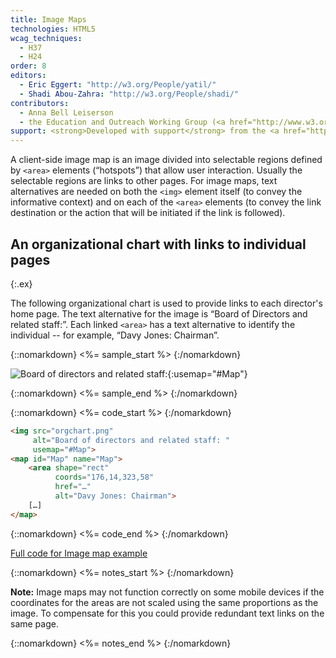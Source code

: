 ```yaml
---
title: Image Maps
technologies: HTML5
wcag_techniques:
  - H37
  - H24
order: 8
editors:
  - Eric Eggert: "http://w3.org/People/yatil/"
  - Shadi Abou-Zahra: "http://w3.org/People/shadi/"
contributors:
  - Anna Bell Leiserson
  - the Education and Outreach Working Group (<a href="http://www.w3.org/WAI/EO/">EOWG</a>)
support: <strong>Developed with support</strong> from the <a href="http://www.w3.org/WAI/ACT/">WAI-ACT</a> project, co-funded by the European Commission <abbr title="Information Society Technologies">IST</abbr> Programme.
---
```


A client-side image map is an image divided into selectable regions defined by `<area>` elements (“hotspots”) that allow user interaction. Usually the selectable regions are links to other pages. For image maps, text alternatives are needed on both the `<img>` element itself (to convey the informative context) and on each of the `<area>` elements (to convey the link destination or the action that will be initiated if the link is followed).

## An organizational chart with links to individual pages
{:.ex}

The following organizational chart is used to provide links to each director's home page. The text alternative for the image is “Board of Directors and related staff:”. Each linked `<area>` has a text alternative to identify the individual -- for example, “Davy Jones: Chairman”.

{::nomarkdown}
<%= sample_start %>
{:/nomarkdown}

![Board of directors and related staff: ](orgchart.png){:usemap="#Map"}

<map name="Map" id="Map">
	<area shape="rect" coords="176,14,323,58" href="../res/beyond" alt="Davy Jones: Chairman">
	<area shape="rect" coords="81,75,226,114" href="../res/beyond" alt="Carole Brewster: Company Secretary">
	<area shape="rect" coords="6,138,155,182" href="../res/beyond" alt="Harry H Brown: Marketing Director">
	<area shape="rect" coords="175,138,323,182" href="../res/beyond" alt="Paula Holbein: Sales Director">
	<area shape="rect" coords="345,136,496,186" href="../res/beyond" alt="Hugh Howard: Finance Director">
</map>

{::nomarkdown}
<%= sample_end %>
{:/nomarkdown}

{::nomarkdown}
<%= code_start %>
{:/nomarkdown}

~~~ html
<img src="orgchart.png"
     alt="Board of directors and related staff: "
     usemap="#Map">
<map id="Map" name="Map">
	<area shape="rect"
	      coords="176,14,323,58"
	      href="…"
	      alt="Davy Jones: Chairman">
	[…]
</map>
~~~

{::nomarkdown}
<%= code_end %>
{:/nomarkdown}

[Full code for Image map example](examples/imagemap.html)

{::nomarkdown}
<%= notes_start %>
{:/nomarkdown}

**Note:** Image maps may not function correctly on some mobile devices
if the coordinates for the areas are not scaled using the same proportions
as the image. To compensate for this you could provide redundant text links on
the same page.

{::nomarkdown}
<%= notes_end %>
{:/nomarkdown}
